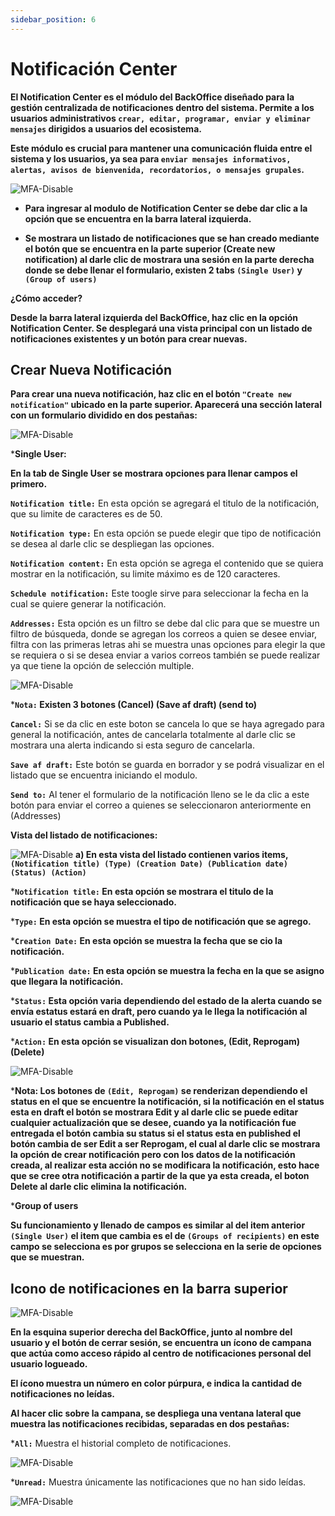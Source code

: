 ```yaml
---
sidebar_position: 6
---
```


# Notificación Center

**El Notification Center es el módulo del BackOffice diseñado para la gestión centralizada de notificaciones dentro del sistema. Permite a los usuarios administrativos `crear, editar, programar, enviar y eliminar mensajes` dirigidos a usuarios del ecosistema.**

**Este módulo es crucial para mantener una comunicación fluida entre el sistema y los usuarios, ya sea para `enviar mensajes informativos, alertas, avisos de bienvenida, recordatorios, o mensajes grupales`.**

![MFA-Disable](/img/backoffice-user/notification_center_backoffice.png)

- **Para ingresar al modulo de Notification Center se debe dar clic a la opción que se encuentra en la barra lateral izquierda.**

- **Se mostrara un listado de notificaciones que se han creado mediante el botón que se encuentra en la parte superior (Create new notification) al darle clic de mostrara una sesión en la parte derecha donde se debe llenar el formulario, existen 2 tabs `(Single User)` y `(Group of users)`**

**¿Cómo acceder?**

**Desde la barra lateral izquierda del BackOffice, haz clic en la opción Notification Center. Se desplegará una vista principal con un listado de notificaciones existentes y un botón para crear nuevas.**

## Crear Nueva Notificación

**Para crear una nueva notificación, haz clic en el botón `"Create new notification"` ubicado en la parte superior. Aparecerá una sección lateral con un formulario dividido en dos pestañas:**

![MFA-Disable](/img/backoffice-user/create_notification_backoffice.png)

***Single User:**

**En la tab de Single User se mostrara opciones para llenar campos el primero.**

**`Notification title:`**
En esta opción se agregará el titulo de la notificación, que su limite de caracteres es de 50.

**`Notification type:`**
En esta opción se puede elegir que tipo de notificación se desea al darle clic se despliegan las opciones.

**`Notification content:`**
En esta opción se agrega el contenido que se quiera mostrar en la notificación, su limite máximo es de 120 caracteres.

**`Schedule notification:`**
Este toogle sirve para seleccionar la fecha en la cual se quiere generar la notificación.

**`Addresses:`**
Esta opción es un filtro se debe dal clic para que se muestre un filtro de búsqueda, donde se agregan los correos a quien se desee enviar, filtra con las primeras letras ahi se muestra unas opciones para elegir la que se requiera o si se desea enviar a varios correos también se puede realizar ya que tiene la opción de selección multiple.

![MFA-Disable](/img/backoffice-user/cancel_notification_backoffice.png)

***`Nota:` Existen 3 botones (Cancel) (Save af draft) (send to)**

**`Cancel:`**
Si se da clic en este boton se cancela lo que se haya agregado para general la notificación, antes de cancelarla totalmente al darle clic se mostrara una alerta indicando si esta seguro de cancelarla.

**`Save af draft:`**
Este botón se guarda en borrador y se podrá visualizar en el listado que se encuentra iniciando el modulo.

**`Send to:`**
Al tener el formulario de la notificación lleno se le da clic a este botón para enviar el correo a quienes se seleccionaron anteriormente en (Addresses)

**Vista del listado de notificaciones:**

![MFA-Disable](/img/backoffice-user/list_notification_backoffice.png)
**a) En esta vista del listado contienen varios items, `(Notification title) (Type) (Creation Date) (Publication date) (Status) (Action)`**

***`Notification title:` En esta opción se mostrara el titulo de la notificación que se haya seleccionado.**

***`Type:` En esta opción se muestra el tipo de notificación que se agrego.**

***`Creation Date:` En esta opción se muestra la fecha que se cio la notificación.**

***`Publication date:` En esta opción se muestra la fecha en la que se asigno que llegara la notificación.**

***`Status:` Esta opción varia dependiendo del estado de la alerta cuando se envía estatus estará en draft, pero cuando ya le llega la notificación al usuario el status cambia a Published.**

***`Action:` En esta opción se visualizan don botones, (Edit, Reprogam) (Delete)**

![MFA-Disable](/img/backoffice-user/edit_notification_backoffice.png)

***Nota: Los botones de `(Edit, Reprogam)` se renderizan dependiendo el status en el que se encuentre la notificación, si la notificación en el status esta en draft el botón se mostrara Edit y al darle clic se puede editar cualquier actualización que se desee, cuando ya la notificación fue entregada el botón cambia su status si el status esta en published el botón cambia de ser Edit a ser Reprogam, el cual al darle clic se mostrara la opción de crear notificación pero con los datos de la notificación creada, al realizar esta acción no se modificara la notificación, esto hace que se cree otra notificación a partir de la que ya esta creada, el boton Delete al darle clic elimina la notificación.**

***Group of users**

**Su funcionamiento y llenado de campos es similar al del item anterior `(Single User)` el item que cambia es el de `(Groups of recipients)` en este campo se selecciona es por grupos se selecciona en la serie de opciones que se muestran.**

## Icono de notificaciones en la barra superior

![MFA-Disable](/img/backoffice-user/icon_notification_backoffice.png)

**En la esquina superior derecha del BackOffice, junto al nombre del usuario y el botón de cerrar sesión, se encuentra un ícono de campana que actúa como acceso rápido al centro de notificaciones personal del usuario logueado.**

**El ícono muestra un número en color púrpura, e indica la cantidad de notificaciones no leídas.**

**Al hacer clic sobre la campana, se despliega una ventana lateral que muestra las notificaciones recibidas, separadas en dos pestañas:**

***`All:`**
 Muestra el historial completo de notificaciones.

![MFA-Disable](/img/backoffice-user/notification_center_all_backoffice.png)

***`Unread:`**
Muestra únicamente las notificaciones que no han sido leídas.

![MFA-Disable](/img/backoffice-user/notification_center_unread.png)